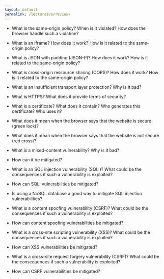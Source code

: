 ```yaml
---
layout: default
permalink: /lectures/6/review/
---
```


- What is the same-origin policy? When is it violated? How does the browser handle such a violation?
- What is an iframe? How does it work? How is it related to the same-origin policy? 
- What is JSON with padding (JSON-P)? How does it work? How is it related to the same-origin policy?
- What is cross-origin ressource sharing (CORS)? How does it work? How is it related to the same-origin policy?

- What is an insufficient transport layer protection? Why is it bad? 
- What is HTTPS? What does it provide terms of security? 
- What is a certificate? What does it contain? Who generates this certificate? Who uses it?  
- What does it mean when the browser says that the website is secure (green lock)? 
- What does it mean when the browser says that the website is not secure (red cross)? 

- What is a mixed-content vulnerability? Why is it bad? 
- How can it be mitigated? 

- What is an SQL injection vulnerability (SQLi)? What could be the consequences if such a vulnerability is exploited? 
- How can SQLi vulnerabilities be mitigated? 
- Is using a NoSQL database a good way to mitigate SQL injection vulnerabilities? 

- What is a content spoofing vulnerability (CSRF)? What could be the consequences if such a vulnerability is exploited?  
- How can content spoofing vulnerabilities be mitigated? 

- What is a cross-site scripting vulnerability (XSS)? What could be the consequences if such a vulnerability is exploited?  
- How can XSS vulnerabilities be mitigated? 

- What is a cross-site request forgery vulnerability (CSRF)? What could be the consequences if such a vulnerability is exploited?  
- How can CSRF vulnerabilities be mitigated?

